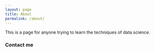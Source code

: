 ```yaml
---
layout: page
title: About
permalink: /about/
---
```


This is a page for anyone trying to learn the techniques of data science.

### Contact me
